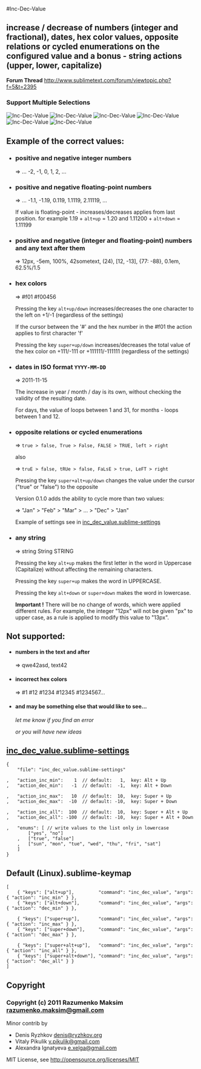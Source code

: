 #Inc-Dec-Value

## increase / decrease of numbers (integer and fractional), dates, hex color values, opposite relations or cycled enumerations on the configured value and a bonus - string actions (upper, lower, capitalize)

**Forum Thread**
http://www.sublimetext.com/forum/viewtopic.php?f=5&t=2395

### Support Multiple Selections

![Inc-Dec-Value](https://github.com/rmaksim/Sublime-Text-2-Inc-Dec-Value/raw/master/inc_dec_number.gif)
![Inc-Dec-Value](https://github.com/rmaksim/Sublime-Text-2-Inc-Dec-Value/raw/master/inc_dec_hex_color.gif)
![Inc-Dec-Value](https://github.com/rmaksim/Sublime-Text-2-Inc-Dec-Value/raw/master/inc_dec_opposite.gif)
![Inc-Dec-Value](https://github.com/rmaksim/Sublime-Text-2-Inc-Dec-Value/raw/master/inc_dec_float.gif)
![Inc-Dec-Value](https://github.com/rmaksim/Sublime-Text-2-Inc-Dec-Value/raw/master/inc_dec_dates.gif)
![Inc-Dec-Value](https://github.com/rmaksim/Sublime-Text-2-Inc-Dec-Value/raw/master/inc_dec_strings.gif)


Example of the correct values:
------------------------------

  * ### positive and negative integer numbers

    => ... -2, -1, 0, 1, 2, ...


  * ### positive and negative floating-point numbers

    => ... -1.1, -1.19, 0.119, 1.1119, 2.11119, ...

    If value is floating-point - increases/decreases applies from last position.
    for example 1.19 + `alt+up` = 1.20 and 1.11200 + `alt+down` = 1.11199


  * ### positive and negative (integer and floating-point) numbers and any text after them

    => 12px, -5em, 100%, 42sometext, (24), [12, -13], {77: -88}, 0.1em, 62.5%/1.5


  * ### hex colors

    => #f01 #f00456

    Pressing the key `alt+up/down` increases/decreases
    the one character to the left on +1/-1 (regardless of the settings)

    If the cursor between the '#' and the hex number in the #f01
    the action applies to first character 'f'

    Pressing the key `super+up/down` increases/decreases
    the total value of the hex color on +111/-111 or +111111/-111111
    (regardless of the settings)


  * ### dates in ISO format `YYYY-MM-DD`

    => 2011-11-15

    The increase in year / month / day is its own,
    without checking the validity of the resulting date.

    For days, the value of loops between 1 and 31,
    for months - loops between 1 and 12.


  * ### opposite relations or cycled enumerations

    => `true > false, True > False, FALSE > TRUE, left > right`

    also

    => `truE > false, tRUe > false, FaLsE > true, LeFT > right`

    Pressing the key `super+alt+up/down`
    changes the value under the cursor ("true" or "false") to the opposite

    Version 0.1.0 adds the ability to cycle more than two values:

    => "Jan" > "Feb" > "Mar" > ... > "Dec" > "Jan"

    Example of settings see in
    <a href="https://github.com/rmaksim/Sublime-Text-2-Inc-Dec-Value/blob/master/inc_dec_value.sublime-settings">inc\_dec\_value.sublime-settings</a>


  * ### any string

    => string String STRING

    Pressing the key `alt+up` makes the first letter in the word in Uppercase (Capitalize) without affecting the remaining characters.

    Pressing the key `super+up` makes the word in UPPERCASE.

    Pressing the key `alt+down` or `super+down` makes the word in lowercase.

    **Important !**
    There will be no change of words, which were applied different rules.
    For example, the integer "12px"
    will not be given "px" to upper case,
    as a rule is applied to modify this value to "13px".


Not supported:
--------------

  * #### numbers in the text and after

    => qwe42asd, text42

  * #### incorrect hex colors

    => #1 #12 #1234 #12345 #1234567...

  * #### and may be something else that would like to see...

    *let me know if you find an error*

    *or you will have new ideas*


<a href="https://github.com/rmaksim/Sublime-Text-2-Inc-Dec-Value/blob/master/inc_dec_value.sublime-settings">inc\_dec\_value.sublime-settings</a>
--------------------------------

    {
        "file": "inc_dec_value.sublime-settings"

    ,   "action_inc_min":    1  // default:   1,  key: Alt + Up
    ,   "action_dec_min":   -1  // default:  -1,  key: Alt + Down

    ,   "action_inc_max":   10  // default:  10,  key: Super + Up
    ,   "action_dec_max":  -10  // default: -10,  key: Super + Down

    ,   "action_inc_all":  100  // default:  10,  key: Super + Alt + Up
    ,   "action_dec_all": -100  // default: -10,  key: Super + Alt + Down

    ,   "enums": [ // write values to the list only in lowercase
            ["yes", "no"]
        ,   ["true", "false"]
        ,   ["sun", "mon", "tue", "wed", "thu", "fri", "sat"]
        ]
    }


Default (Linux).sublime-keymap
------------------------------

    [
        { "keys": ["alt+up"],         "command": "inc_dec_value", "args": { "action": "inc_min" } },
        { "keys": ["alt+down"],       "command": "inc_dec_value", "args": { "action": "dec_min" } },

        { "keys": ["super+up"],       "command": "inc_dec_value", "args": { "action": "inc_max" } },
        { "keys": ["super+down"],     "command": "inc_dec_value", "args": { "action": "dec_max" } },

        { "keys": ["super+alt+up"],   "command": "inc_dec_value", "args": { "action": "inc_all" } },
        { "keys": ["super+alt+down"], "command": "inc_dec_value", "args": { "action": "dec_all" } }
    ]


Copyright
---------
### Copyright (c) 2011 Razumenko Maksim <razumenko.maksim@gmail.com>

Minor contrib by

  * Denis Ryzhkov <denis@ryzhkov.org>
  * Vitaly Pikulik <v.pikulik@gmail.com>
  * Alexandra Ignatyeva <e.xelga@gmail.com>

MIT License, see http://opensource.org/licenses/MIT